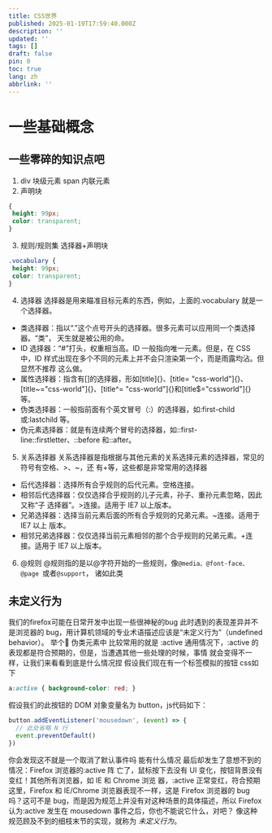 ```yaml
---
title: CSS世界
published: 2025-01-19T17:59:40.000Z
description: ''
updated: ''
tags: []
draft: false
pin: 0
toc: true
lang: zh
abbrlink: ''
---
```

# 一些基础概念
## 一些零碎的知识点吧
1. div 块级元素
 span 内联元素
2. 声明块
```css
{
 height: 99px;
 color: transparent;
}
```
3. 规则/规则集
选择器+声明块
```css
.vocabulary {
 height: 99px;
 color: transparent;
}
```
4. 选择器
选择器是用来瞄准目标元素的东西，例如，上面的.vocabulary 就是一个选择器。
- 类选择器：指以“.”这个点号开头的选择器。很多元素可以应用同一个类选择器。“类”，
天生就是被公用的命。
- ID 选择器：“#”打头，权重相当高。ID 一般指向唯一元素。但是，在 CSS 中，ID
样式出现在多个不同的元素上并不会只渲染第一个，而是雨露均沾。但显然不推荐
这么做。
- 属性选择器：指含有[]的选择器，形如[title]{}、[title= "css-world"]{}、
[title~="css-world"]{}、[title^= "css-world"]{}和[title$="cssworld"]{}等。
- 伪类选择器：一般指前面有个英文冒号（:）的选择器，如:first-child 或:lastchild 等。
- 伪元素选择器：就是有连续两个冒号的选择器，如::first-line::firstletter、::before 和::after。
5. 关系选择器
关系选择器是指根据与其他元素的关系选择元素的选择器，常见的符号有空格、>、~，还
有+等，这些都是非常常用的选择器
- 后代选择器：选择所有合乎规则的后代元素。空格连接。
- 相邻后代选择器：仅仅选择合乎规则的儿子元素，孙子、重孙元素忽略，因此又称“子
选择器”。>连接。适用于 IE7 以上版本。
- 兄弟选择器：选择当前元素后面的所有合乎规则的兄弟元素。~连接。适用于 IE7 以上
版本。
- 相邻兄弟选择器：仅仅选择当前元素相邻的那个合乎规则的兄弟元素。+连接。适用于
IE7 以上版本。
6. @规则
@规则指的是以@字符开始的一些规则，像`@media、@font-face、@page `或者`@support`，
诸如此类
## 未定义行为
我们的firefox可能在日常开发中出现一些很神秘的bug
此时遇到的表现差异并不是浏览器的 bug，用计算机领域的专业术语描述应该是“未定义行为”（undefined behavior）。
举个🌰
伪类元素中 比较常用的就是 :active
通用情况下，:active 的表现都是符合预期的，但是，当遭遇其他一些处理的时候，事情
就会变得不一样，让我们来看看到底是什么情况捏
假设我们现在有一个<a>标签模拟的按钮
css如下
```css
a:active { background-color: red; }
```
假设我们的此按钮的 DOM 对象变量名为 button，js代码如下：
```js
button.addEventListener('mousedown', (event) => {
  // 此处省略 N 行
  event.preventDefault()
})
```
你会发现这不就是一个取消了默认事件吗
能有什么情况
最后却发生了意想不到的情况：Firefox 浏览器的:active 阵
亡了，鼠标按下去没有 UI 变化，按钮背景没有变红！其他所有浏览器，如 IE 和 Chrome 浏览
器，:active 正常变红，符合预期
这里，Firefox 和 IE/Chrome 浏览器表现不一样，这是 Firefox 浏览器的 bug 吗？这可不是
bug，而是因为规范上并没有对这种场景的具体描述，所以 Firefox 认为:active 发生在
mousedown 事件之后，你也不能说它什么，对吧？
像这种规范顾及不到的细枝末节的实现，就称为 *未定义行为*。
